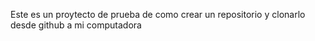 Este es un proytecto de prueba de como crear un repositorio y clonarlo desde github a mi computadora
